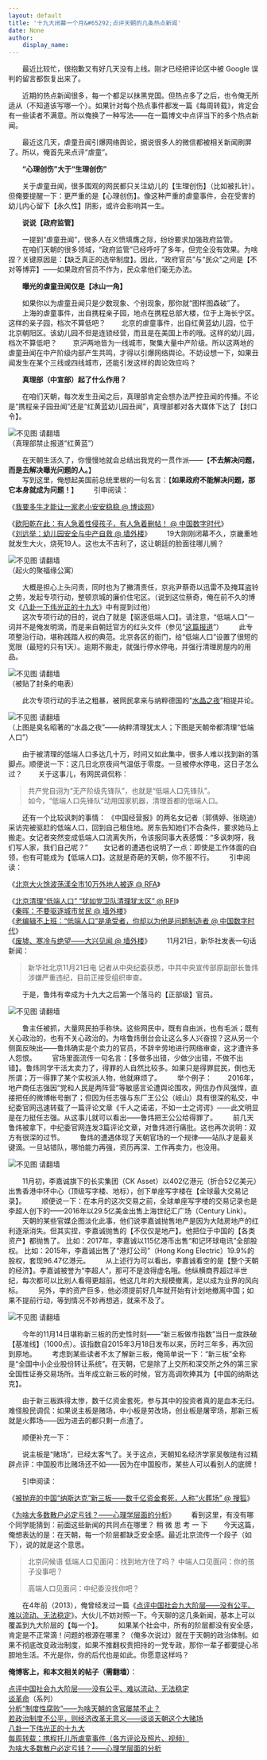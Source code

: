 ```yaml
---
layout: default
title: '十九大闭幕一个月&#65292;点评天朝的几条热点新闻'
date: None
author:
    display_name: 
---
```


　　最近比较忙，很抱歉又有好几天没有上线。刚才已经把评论区中被 Google 误判的留言都恢复出来了。

　　近期的热点新闻很多，每一个都足以抹黑党国。但热点多了之后，也令俺无所适从（不知道该写哪一个）。如果针对每个热点事件都发一篇《每周转载》，肯定会有一些读者不满意。所以俺换了一种写法——在一篇博文中点评当下的多个热点新闻。

　　最近这几天，虐童丑闻引爆网络舆论，据说很多人的微信都被相关新闻刷屏了。所以，俺首先来点评“虐童”。

　　**“心理创伤”大于“生理创伤”**

　　关于虐童丑闻，很多围观的网民都只关注幼儿的【生理创伤】（比如被扎针）。但俺要提醒一下：更严重的是【心理创伤】。像这种严重的虐童事件，会在受害的幼儿内心留下【永久性】阴影，或许会影响其一生。

　　**说说【政府监管】**

　　一提到“虐童丑闻”，很多人在义愤填膺之际，纷纷要求加强政府监管。 　　在咱们天朝的很多领域，“政府监管”已经呼吁了多年，但完全没有效果。为啥捏？关键原因是：【缺乏真正的选举制度】。因此，“政府官员”与“民众”之间是【不对等博弈】——如果政府官员不作为，民众拿他们毫无办法。

　　**曝光的虐童丑闻仅是【冰山一角】**

　　如果你以为虐童丑闻只是少数现象、个别现象，那你就“图样图森破”了。 　　上海的虐童事件，出自携程亲子园，地点在携程总部大楼，位于上海长宁区。这样的亲子园，档次不算低吧？ 　　北京的虐童事件，出自红黄蓝幼儿园，位于北京朝阳区。该幼儿园不但是连锁经营，而且是在美国上市的哦。这样的幼儿园，档次不算低吧？ 　　京沪两地皆为一线城市，聚集大量中产阶级。所以这两地的虐童丑闻在中产阶级内部产生共鸣，才得以引爆网络舆论。不妨设想一下，如果丑闻发生在某个三线或四线城市，还能引发这样的舆论效应吗？

　　**真理部（中宣部）起了什么作用？**

　　在咱们天朝，每次发生丑闻之后，真理部肯定会想办法严控丑闻的传播。不论是“携程亲子园丑闻”还是“红黄蓝幼儿园丑闻”，真理部都对各大媒体下达了【封口令】。

![不见图 请翻墙](https://lh5.googleusercontent.com/J9OyQXF1lIbHyXKJ8_ypnBXxDK7Qt4RNBR6mesIkoSshPTqXJXSxKfMpndGw0U5JSc9KqKZgBzZfXsguWhv_Vg8_sqLcR73m3kCIKnbT4w8E8DhOBAq2jaj613dhfMsi61ZeNhI88Ik)  
（真理部禁止报道“红黄蓝”）

  
　　在天朝生活久了，你慢慢地就会总结出我党的一贯作派——【**不去解决问题，而是去解决曝光问题的人。**】  
　　写到这里，俺想起美国前总统里根的一句名言：【**如果政府不能解决问题，那它本身就成为问题！**】 　　引申阅读：

《[我要多牛才能让一家老小安安稳稳 @ 博谈网](https://botanwang.com/articles/201711/%E6%88%91%E8%A6%81%E5%A4%9A%E7%89%9B%E6%89%8D%E8%83%BD%E8%AE%A9%E4%B8%80%E5%AE%B6%E8%80%81%E5%B0%8F%E5%AE%89%E5%AE%89%E7%A8%B3%E7%A8%B3.html)》

  
《[欧阳乾在此：有人急着性侵孩子，有人急着删帖！ @ 中国数字时代](https://chinadigitaltimes.net/chinese/2017/11/%e6%ac%a7%e9%98%b3%e4%b9%be%e5%9c%a8%e6%ad%a4%ef%bd%9c%e6%9c%89%e4%ba%ba%e6%80%a5%e7%9d%80%e6%80%a7%e4%be%b5%e5%ad%a9%e5%ad%90%ef%bc%8c%e6%9c%89%e4%ba%ba%e6%80%a5%e7%9d%80%e5%88%a0%e5%b8%96%ef%bc%81/)》  
《[刘远举：幼儿园安全与中产自救 @ 墙外楼](https://www.letscorp.net/archives/125502)》 　　19大刚刚闭幕不久，京畿重地就发生大火，烧死19人。这也太不吉利了，这让朝廷的脸面往哪儿搁？

![不见图 请翻墙](https://lh5.googleusercontent.com/0wEMhoZL8KHB68ugXPTGPjsnXA8qfM46h4Vg4QCQ93XchdF0-CNLbbEmWk_5YPMDEyUt0SvGiiKqfac8jhHz7QXQMgKl9VHPWYxi-Wro6D1FbA3bWhfuukZp77M4KYTJeSA2nVubgpg)  
（起火的聚福缘公寓）

  
　　大概是担心上头问责，同时也为了撇清责任，京兆尹蔡奇以迅雷不及掩耳盗铃之势，发起专项行动，整顿京城的廉价住宅区。（说到这位蔡奇，俺在前不久的博文《[八卦一下伟光正的十九大](https://program-think.blogspot.com/2017/10/19th-National-Congress-of-Communist-Party-of-China.html)》中有提到过他）  
　　这次专项行动的目的，说白了就是【驱逐低端人口】。请注意，“低端人口”一词并不是俺发明滴，而是来自朝廷官方的红头文件（参见“[这篇报道](https://chinadigitaltimes.net/chinese/2017/11/%e3%80%90%e7%ab%8b%e6%ad%a4%e5%ad%98%e7%85%a7%e3%80%91%e9%a9%b1%e8%b5%b6%e4%bd%8e%e7%ab%af%e4%ba%ba%e5%8f%a3%e4%b8%80%e8%af%b4%e6%af%ab%e6%97%a0%e6%a0%b9%e6%8d%ae-%e5%90%97%ef%bc%9f/)”） 　　此专项整治行动，堪称践踏人权的典范。北京各区的衙门，给“低端人口”设置了很短的宽限（最短的只有1天）。逾期不搬走，就强行停水停电，并强行清理房屋内的用品。

![不见图 请翻墙](https://lh3.googleusercontent.com/yJNQLFHuRnV04K8JFTujsaPSTTCbo1StiP0LeLTa0kx1II1xhm0PPnnF7RVfFjYTVb4NR7QDeNfuthbw8hsRijpfQ5CX0rcb-9OfmxYEbOFRNqNuhZ3QS-__IGSGdKRtIHQ3B0WIaus)  
（被贴了封条的电表）

  
　　此次专项行动的手法之粗暴，被网民拿来与纳粹德国的“[水晶之夜](https://zh.wikipedia.org/wiki/%E6%B0%B4%E6%99%B6%E4%B9%8B%E5%A4%9C)”相提并论。

![不见图 请翻墙](https://lh4.googleusercontent.com/XonpdEvHgNJEOZbXi-irVieDRhLAFw0l0NB5EP3iYuyCI4BSK4FMHdmJWMbiZM_NYbwIOcuUwKCGS95H4jpHEmEamtbKjbrG4Ik996KP8HQF5sdJsL4Q9CHhp2na0mYCP297oL3NWZs)  
（上图是臭名昭著的“水晶之夜”——纳粹清理犹太人；下图是天朝帝都清理“低端人口”）

　　由于被清理的低端人口多达几十万，时间又如此集中，很多人难以找到新的落脚点。顺便说一下：这几日北京夜间气温低于零度。一旦被停水停电，这日子怎么过？ 　　关于这事儿，有网民调侃称：

> 共产党自诩为“无产阶级先锋队”，也就是“低端人口先锋队”。  
> 如今，“低端人口先锋队”动用国家机器，清理首都的低端人口。

　　还有一个比较讽刺的事情： 《中国经营报》的两名女记者（郭倩婷、张晓迪）采访完被驱赶的低端人口，回到自己租住地。房东告知她们不合条件，要求她马上搬走。女记者突然变成低端人口流离失所，令该报同事大表感慨：“多讽刺呀，我们写人家，我们自己呢？” 　　女记者的遭遇也说明了一点：即使是工作体面的白领，也有可能成为【低端人口】。这就是奇葩的天朝，你不服不行。 　　引申阅读：

《[北京大火馀波荡漾全市10万外地人被逐 @ RFA](http://www.rfa.org/cantonese/news/remove-11232017072505.html)》

  
《[北京清理“低端人口” “犹如党卫队清理犹太区” @ RFI](http://cn.rfi.fr/%E4%B8%AD%E5%9B%BD/20171123-%E5%8C%97%E4%BA%AC%E6%B8%85%E7%90%86%E4%BD%8E%E7%AB%AF%E4%BA%BA%E5%8F%A3-%C2%A0%E7%8A%B9%E5%A6%82%E5%85%9A%E5%8D%AB%E9%98%9F%E6%B8%85%E7%90%86%E7%8A%B9%E5%A4%AA%E5%8C%BA)》  
《[秦晖：不要驱逐城市贫民 @ 墙外楼](https://www.letscorp.net/archives/125711)》  
《[老编辑不上班：“低端人口”是承受者，你却以为他是问题制造者 @ 中国数字时代](https://chinadigitaltimes.net/chinese/2017/11/%e8%80%81%e7%bc%96%e8%be%91%e4%b8%8d%e4%b8%8a%e7%8f%ad%ef%bc%9a%e4%bd%8e%e7%ab%af%e4%ba%ba%e5%8f%a3%e6%98%af%e6%89%bf%e5%8f%97%e8%80%85%ef%bc%8c%e4%bd%a0%e5%8d%b4%e4%bb%a5%e4%b8%ba/)》  
《[废墟、寒冷与绝望——大兴见闻 @ 墙外楼](https://www.letscorp.net/archives/125721)》 　　11月21日，新华社发表一句话新闻：

> 新华社北京11月21日电 记者从中央纪委获悉，中共中央宣传部原副部长鲁炜涉嫌严重违纪，目前正接受组织审查。

　　于是，鲁炜有幸成为十九大之后第一个落马的【正部级】官员。

![不见图 请翻墙](https://lh4.googleusercontent.com/oaKJeF_iAoeS0eVGQWdPzWyNsw1ueCrz0g5Wz5qrny1fXHMFLqzNlSoDgnhnqqzMyLWm_ACxhrqWNkL56z0PMwQ4i_5jrLhYAwAs25wsSZV20ylYeEI51hafD9LgzDS9IgWqLdLECFU)

　　鲁主任被抓，大量网民拍手称快。这些网民中，既有自由派，也有毛派；既有关心政治的，也有不关心政治的。为啥鲁炜倒台会让这么多人兴奋捏？这从另一个侧面反映出——鲁炜确实是个卖力的官员，不辞辛劳地进行网络审查，这才遭许多人怨恨。 　　官场里面流传一句名言：【多做多出错，少做少出错，不做不出错】。鲁炜同学干活太卖力了，得罪的人自然比较多。如果只是得罪屁民，倒也无所谓；万一得罪了某个实权派人物，他就麻烦了。 　　举个例子： 　　2016年，地产商任志强因“党和人民是两阵营”等敏感言论遭舆论围攻，网信办作风强悍，直接把任的微博帐号删了；但因为任志强与东厂王公公（岐山）具有很深的私交，中纪委官网迅速转载了一篇评论文章《千人之诺诺，不如一士之谔谔》——此文明显是在力挺任志强。从这事儿就可以看出——鲁炜把王公公给得罪了。 　　前几天鲁炜被拿下，中纪委官网连发3篇评论文章，对鲁炜进行痛批。这也再次说明：双方有很深的过节。 　　鲁炜的遭遇体现了天朝官场的一个规律——站队才是最关键滴。一旦站错队，哪怕能力再强，资历再深、工作再卖力，也没用。  

![不见图 请翻墙](https://lh3.googleusercontent.com/DaknsDo0q9_jjUqIlUo9ZOt5N_Mkw1mtzSJIYky2moUPfTQRk7PkXcZupOJqup5Ph4MBIjtM-T1HD11X0z2RcC_U8sbo1wWZqGP5KuLc6_UerlEKjqlbKQAOv3Mnqftw8pr7EVx8-oA)

　　11月初，李嘉诚旗下的长实集团（CK Asset）以402亿港元（折合52亿美元）出售香港中环中心（顶级写字楼、地标），创下单座写字楼在【全球最大交易记录】。 　　顺便说一下：在本月的这次交易之前，全球单座写字楼的交易记录也是李超人创下的——2016年以29.5亿美金出售上海世纪汇广场（Century Link）。 　　天朝的某些官媒企图淡化此事，他们说李嘉诚抛售地产是因为大陆房地产的红利逐渐消失。但其实捏，李嘉诚抛售的【不仅仅是地产】。他把位于中国的【各类资产】都抛售了。 比如：2017年，李嘉诚以115亿港币出售“和记环球电讯”全部股权。 比如：2015年，李嘉诚出售了“港灯公司”（Hong Kong Electric）19.9%的股权，套现96.47亿港元。 　　从上述行为可以看出，李嘉诚看空的是【整个天朝的经济】。李嘉诚被誉为“李超人”，那可不是浪得虚名哦。他纵横商界超过半世纪，每次都可以比别人看得更超前。他这几年的大规模撤离，足以成为业界的风向标。 　　另外，李的资产巨多，他必须提前好几年就开始有计划地撤离中国；如果不提前行动，等到情况不妙再想逃，就来不及了。

![不见图 请翻墙](https://lh5.googleusercontent.com/mpab-SOxCkoovd_5jQHaymdLeegA-ccZJDquawOFR5Owj5kHqMT2HGm5wI0RpA9FWOBVwTnauYk3oeXYXN1B_9WWX5JPuWZfGQON_q5Wv0utrp3HBxHe1i2pN5VcDmTws0KPBgAV174)

　　今年的11月14日堪称新三板的历史性时刻——“新三板做市指数”当日一度跌破【基准线】（1000点）。该指数自2015年3月18日发布以来，历时三年多，再次回到原地。 　　考虑到某些读者不太了解新三板，俺简单说一下：“新三板”全称是“全国中小企业股份转让系统”。在天朝，它是除了上交所和深交所之外的第三家全国性证券交易场所。当年成立新三板的时候，官方高调吹捧其为【中国的纳斯达克】。

　　由于新三板跌得太惨，数千亿资金套死，参与其中的投资者真的是血本无归。难怪股民调侃：如果说主板是赌场，中小板是劳改场，创业板是屠宰场，那新三板就是火葬场——因为进去的都只剩一点渣了。

　　顺便补充一下：

　　说主板是“赌场”，已经太客气了。关于这点，天朝知名经济学家吴敬琏有过精辟点评：中国股市比赌场还不如——因为在中国股市，某些人可以看别人的底牌！

　　引申阅读：

《[被抛弃的中国“纳斯达克”新三板——数千亿资金套死，人称“火葬场” @ 搜狐](https://www.sohu.com/a/204283524_115479)》

  
《[为啥大多数散户必定亏钱？——心理学层面的分析](https://program-think.blogspot.com/2015/07/China-Stock-Market-Psychology.html)》 　　看到这里，有没有哪个同学能猜到：前面这些新闻的共同点在哪里？ 稍 微 思 考 一 下 　　今天这篇，俺想表达的是：在天朝，每一个阶层都缺乏安全感。最近北京流传一个段子（如下），说的就是这个意思。

> 北京问候语 低端人口见面问：找到地方住了吗？ 中端人口见面问：你的孩子没事吧？
> 
> 高端人口见面问：中纪委没找你吧？

  
　　在4年前（2013），俺曾经发过一篇《[点评中国社会九大阶层——没有公平、难以流动、无法稳定](https://program-think.blogspot.com/2013/12/chinese-social-stratification.html)》。大伙儿不妨对照一下。今天聊的这几条新闻，基本上可以覆盖到九大阶层的【每一个】。 　　如果某个社会中，所有的阶层都没有安全感，肯定是不正常滴！问题的根源在哪里？（俺多次说过）就在于天朝的政治体制。如果不彻底改变政治制度，如果不推翻权贵把持的一党专政，那你一辈子都要提心吊胆地生活。不光是你，你的后代也是如此。你愿意这样吗？

**俺博客上，和本文相关的帖子（需翻墙）**：

  
[点评中国社会九大阶层——没有公平、难以流动、无法稳定](https://program-think.blogspot.com/2013/12/chinese-social-stratification.html)  
[谈革命](https://program-think.blogspot.com/2011/12/revolution-0.html)（系列）  
[分析“制度性腐败”——为啥天朝的贪官屡禁不止？](https://program-think.blogspot.com/2014/07/corruption-and-form-of-government.html)  
[若政治制度不公平，则经济改革无意义——谈谈天朝这个大赌场](https://program-think.blogspot.com/2013/11/political-reform-or-economic-reform.html)  
[八卦一下伟光正的十九大](https://program-think.blogspot.com/2017/10/19th-National-Congress-of-Communist-Party-of-China.html)  
[每周转载：携程托儿所虐童事件（各方评论及照片、视频）](https://program-think.blogspot.com/2017/11/weekly-share-117.html)  
[为啥大多数散户必定亏钱？——心理学层面的分析](https://program-think.blogspot.com/2015/07/China-Stock-Market-Psychology.html)

